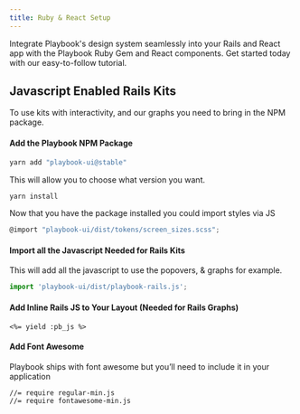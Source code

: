 ```yaml
---
title: Ruby & React Setup
---
```


Integrate Playbook's design system seamlessly into your Rails and React app with the Playbook Ruby Gem and React components. Get started today with our easy-to-follow tutorial.

## Javascript Enabled Rails Kits
To use kits with interactivity, and our graphs you need to bring in the NPM package.

#### Add the Playbook NPM Package
```sh
yarn add "playbook-ui@stable"
```

This will allow you to choose what version you want.

```sh
yarn install
```

Now that you have the package installed you could import styles via JS

```jsx
@import "playbook-ui/dist/tokens/screen_sizes.scss";
```

#### Import all the Javascript Needed for Rails Kits

This will add all the javascript to use the popovers, & graphs for example.

```js
import 'playbook-ui/dist/playbook-rails.js';
```

#### Add Inline Rails JS to Your Layout (Needed for Rails Graphs)

```erb
<%= yield :pb_js %>
```

#### Add Font Awesome

Playbook ships with font awesome but you’ll need to include it in your application

```
//= require regular-min.js
//= require fontawesome-min.js
```